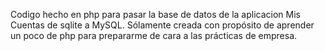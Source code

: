 Codigo hecho en php para pasar la base de datos de la aplicacion Mis Cuentas de sqlite a MySQL. Sólamente creada con propósito de aprender un poco de php para prepararme de cara a las prácticas de empresa.
